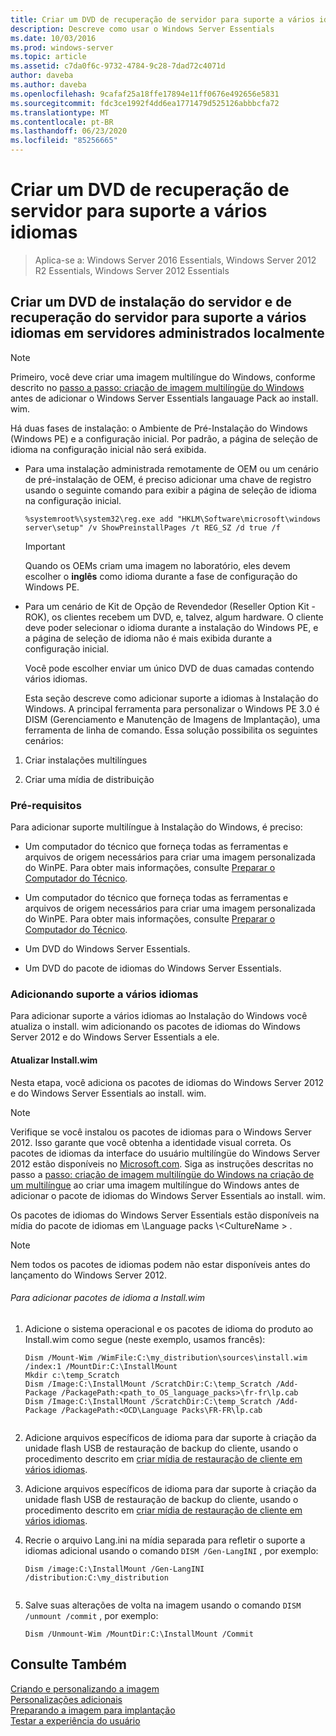 ```yaml
---
title: Criar um DVD de recuperação de servidor para suporte a vários idiomas
description: Descreve como usar o Windows Server Essentials
ms.date: 10/03/2016
ms.prod: windows-server
ms.topic: article
ms.assetid: c7da0f6c-9732-4784-9c28-7dad72c4071d
author: daveba
ms.author: daveba
ms.openlocfilehash: 9cafaf25a18ffe17894e11ff0676e492656e5831
ms.sourcegitcommit: fdc3ce1992f4dd6ea1771479d525126abbbcfa72
ms.translationtype: MT
ms.contentlocale: pt-BR
ms.lasthandoff: 06/23/2020
ms.locfileid: "85256665"
---
```

# <a name="create-a-server-recovery-dvd-for-multi-language-support"></a>Criar um DVD de recuperação de servidor para suporte a vários idiomas

>Aplica-se a: Windows Server 2016 Essentials, Windows Server 2012 R2 Essentials, Windows Server 2012 Essentials

##  <a name="create-a-server-setup-and-server-recovery-dvd-for-multiple-language-support-on-locally-administered-servers"></a><a name="BKMK_MLHeadedRecovery"></a>Criar um DVD de instalação do servidor e de recuperação do servidor para suporte a vários idiomas em servidores administrados localmente  
  
> [!NOTE]
>  Primeiro, você deve criar uma imagem multilíngue do Windows, conforme descrito no [passo a passo: criação de imagem multilíngüe do Windows](https://technet.microsoft.com/library/jj126995) antes de adicionar o Windows Server Essentials langauage Pack ao install. wim.  
  
 Há duas fases de instalação: o Ambiente de Pré-Instalação do Windows (Windows PE) e a configuração inicial. Por padrão, a página de seleção de idioma na configuração inicial não será exibida.  
  
- Para uma instalação administrada remotamente de OEM ou um cenário de pré-instalação de OEM, é preciso adicionar uma chave de registro usando o seguinte comando para exibir a página de seleção de idioma na configuração inicial.  
  
  ```  
  %systemroot%\system32\reg.exe add "HKLM\Software\microsoft\windows server\setup" /v ShowPreinstallPages /t REG_SZ /d true /f  
  ```  
  
  > [!IMPORTANT]
  >  Quando os OEMs criam uma imagem no laboratório, eles devem escolher o **inglês** como idioma durante a fase de configuração do Windows PE.  
  
- Para um cenário de Kit de Opção de Revendedor (Reseller Option Kit - ROK), os clientes recebem um DVD, e, talvez, algum hardware. O cliente deve poder selecionar o idioma durante a instalação do Windows PE, e a página de seleção de idioma não é mais exibida durante a configuração inicial.  
  
  Você pode escolher enviar um único DVD de duas camadas contendo vários idiomas.  
  
  Esta seção descreve como adicionar suporte a idiomas à Instalação do Windows. A principal ferramenta para personalizar o Windows PE 3.0 é DISM (Gerenciamento e Manutenção de Imagens de Implantação), uma ferramenta de linha de comando. Essa solução possibilita os seguintes cenários:  
  
1.  Criar instalações multilíngues  
  
2.  Criar uma mídia de distribuição  
  
### <a name="prerequisites"></a>Pré-requisitos  
 Para adicionar suporte multilíngue à Instalação do Windows, é preciso:  
  

-   Um computador do técnico que forneça todas as ferramentas e arquivos de origem necessários para criar uma imagem personalizada do WinPE. Para obter mais informações, consulte [Preparar o Computador do Técnico](Prepare-the-Technician-Computer.md).  

-   Um computador do técnico que forneça todas as ferramentas e arquivos de origem necessários para criar uma imagem personalizada do WinPE. Para obter mais informações, consulte [Preparar o Computador do Técnico](../install/Prepare-the-Technician-Computer.md).  

  
-   Um DVD do Windows Server Essentials.  
  
-   Um DVD do pacote de idiomas do Windows Server Essentials.  
  
###  <a name="adding-multiple-language-support"></a><a name="BKMK_Steps"></a>Adicionando suporte a vários idiomas  
 Para adicionar suporte a vários idiomas ao Instalação do Windows você atualiza o install. wim adicionando os pacotes de idiomas do Windows Server 2012 e do Windows Server Essentials a ele.  
  
#### <a name="update-installwim"></a>Atualizar Install.wim  
 Nesta etapa, você adiciona os pacotes de idiomas do Windows Server 2012 e do Windows Server Essentials ao install. wim.  
  
> [!NOTE]
>  Verifique se você instalou os pacotes de idiomas para o Windows Server 2012. Isso garante que você obtenha a identidade visual correta. Os pacotes de idiomas da interface do usuário multilíngüe do Windows Server 2012 estão disponíveis no [Microsoft.com](https://www.microsoft.com/OEM/en/installation/downloads/Pages/technical-downloads.aspx). Siga as instruções descritas no passo a [passo: criação de imagem multilíngüe do Windows na criação de um multilíngue](https://technet.microsoft.com/library/jj126995.aspx) ao criar uma imagem multilíngue do Windows antes de adicionar o pacote de idiomas do Windows Server Essentials ao install. wim.  
>   
>  Os pacotes de idiomas do Windows Server Essentials estão disponíveis na mídia do pacote de idiomas em \Language packs \\<CultureName \> .  
  
> [!NOTE]
>  Nem todos os pacotes de idiomas podem não estar disponíveis antes do lançamento do Windows Server 2012.  
  
###### <a name="to-add-language-packs-to-installwim"></a>Para adicionar pacotes de idioma a Install.wim  
  
1.  Adicione o sistema operacional e os pacotes de idioma do produto ao Install.wim como segue (neste exemplo, usamos francês):  
  
    ```  
    Dism /Mount-Wim /WimFile:C:\my_distribution\sources\install.wim /index:1 /MountDir:C:\InstallMount  
    Mkdir c:\temp_Scratch  
    Dism /Image:C:\InstallMount /ScratchDir:C:\temp_Scratch /Add-Package /PackagePath:<path_to_OS_language_packs>\fr-fr\lp.cab  
    Dism /Image:C:\InstallMount /ScratchDir:C:\temp_Scratch /Add-Package /PackagePath:<OCD\Language Packs\FR-FR\lp.cab  
  
    ```  
  

2.  Adicione arquivos específicos de idioma para dar suporte à criação da unidade flash USB de restauração de backup do cliente, usando o procedimento descrito em [criar mídia de restauração de cliente em vários idiomas](Build-Multi-Language-Client-Restore-Media.md).  

2.  Adicione arquivos específicos de idioma para dar suporte à criação da unidade flash USB de restauração de backup do cliente, usando o procedimento descrito em [criar mídia de restauração de cliente em vários idiomas](../install/Build-Multi-Language-Client-Restore-Media.md).  

  
3.  Recrie o arquivo Lang.ini na mídia separada para refletir o suporte a idiomas adicional usando o comando `DISM /Gen-LangINI` , por exemplo:  
  
    ```  
    Dism /image:C:\InstallMount /Gen-LangINI /distribution:C:\my_distribution  
  
    ```  
  
4.  Salve suas alterações de volta na imagem usando o comando `DISM /unmount /commit` , por exemplo:  
  
    ```  
    Dism /Unmount-Wim /MountDir:C:\InstallMount /Commit  
    ```  
  
## <a name="see-also"></a>Consulte Também  

 [Criando e personalizando a imagem](Creating-and-Customizing-the-Image.md)   
 [Personalizações adicionais](Additional-Customizations.md)   
 [Preparando a imagem para implantação](Preparing-the-Image-for-Deployment.md)   
 [Testar a experiência do usuário](Testing-the-Customer-Experience.md)


